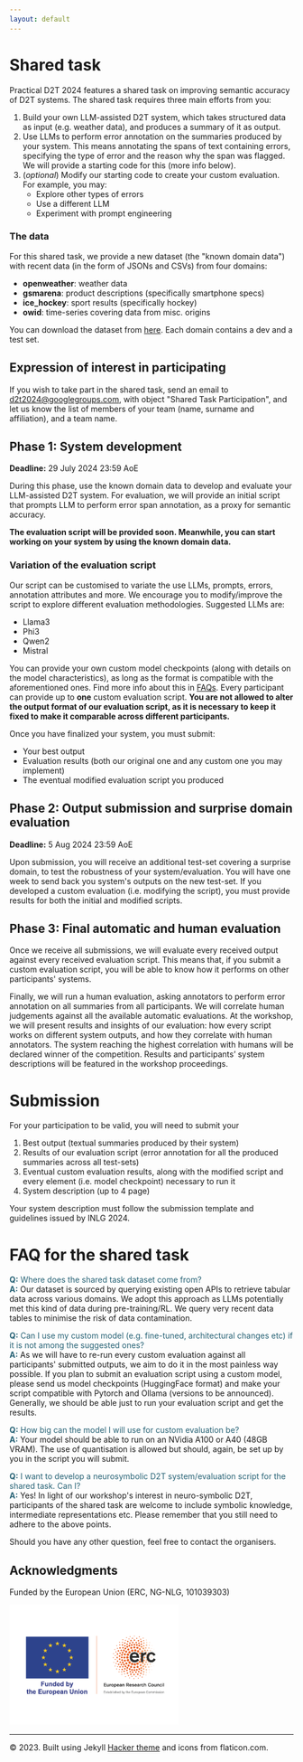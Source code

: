 ```yaml
---
layout: default
---
```

 <div class="forms-container">

 <!-- <div class="forms">
    <img src="assets/images/github-logo.png">
    <a href="https://github.com/practicald2t/hackathon/">
    <p style="font-size: large">Hackathon – Github</p>
    </a>
</div> -->
</div>

# Shared task
Practical D2T 2024 features a shared task on improving semantic accuracy of D2T systems. The shared task requires three main efforts from you:

1. Build your own LLM-assisted D2T system, which takes structured data as input (e.g. weather data), and produces a summary of it as output.
2. Use LLMs to perform error annotation on the summaries produced by your system. This means annotating the spans of text containing errors, specifying the type of error and the reason why the span was flagged. We will provide a starting code for this (more info below).
3. (*optional*) Modify our starting code to create your custom evaluation. For example, you may:
   - Explore other types of errors
   - Use a different LLM
   - Experiment with prompt engineering 

### The data
For this shared task, we provide a new dataset (the "known domain data") with recent data (in the form of JSONs and CSVs) from four domains:

- **openweather**: weather data 
- **gsmarena**: product descriptions (specifically smartphone specs)
- **ice_hockey**: sport results (specifically hockey)
- **owid**: time-series covering data from misc. origins 

You can download the dataset from [here](https://practicald2t.github.io/assets/shared_task_data/known_domains.zip). Each domain contains a dev and a test set.

## Expression of interest in participating
If you wish to take part in the shared task, send an email to [d2t2024@googlegroups.com](mailto:d2t2024@googlegroups.com), with object "Shared Task Participation", and let us know the list of members of your team (name, surname and affiliation), and a team name.

## Phase 1: System development
**Deadline:** 29 July 2024 23:59 AoE

During this phase, use the known domain data to develop and evaluate your LLM-assisted D2T system. For evaluation, we will provide an initial script that prompts LLM to perform error span annotation, as a proxy for semantic accuracy.

**The evaluation script will be provided soon. Meanwhile, you can start working on your system by using the known domain data.** 

### Variation of the evaluation script 
Our script can be customised to variate the use LLMs, prompts, errors, annotation attributes and more. We encourage you to modify/improve the script to explore different evaluation methodologies.
Suggested LLMs are:
- Llama3
- Phi3
- Qwen2
- Mistral

You can provide your own custom model checkpoints (along with details on the model characteristics), as long as the format is compatible with the aforementioned ones. Find more info about this in [FAQs](#faq). Every participant can provide up to **one** custom evaluation script. **You are not allowed to alter the output format of our evaluation script, as it is necessary to keep it fixed to make it comparable across different participants.**

Once you have finalized your system, you must submit:
- Your best output
- Evaluation results (both our original one and any custom one you may implement)
- The eventual modified evaluation script you produced

## Phase 2: Output submission and surprise domain evaluation
**Deadline:** 5 Aug  2024 23:59 AoE

Upon submission, you will receive an additional test-set covering a surprise domain, to test the robustness of your system/evaluation. You will have one week to send back you system's outputs on the new test-set. If you developed a custom evaluation (i.e. modifying the script), you must provide results for both the initial and modified scripts.

## Phase 3: Final automatic and human evaluation
Once we receive all submissions, we will evaluate every received output against every received evaluation script. This means that, if you submit a custom evaluation script, you will be able to know how it performs on other participants' systems.

Finally, we will run a human evaluation, asking annotators to perform error annotation on all summaries from all participants. We will correlate human judgements against all the available automatic evaluations. At the workshop, we will present results and insights of our evaluation: how every script works on different system outputs, and how they correlate with human annotators. The system reaching the highest correlation with humans will be declared winner of the competition. Results and participants’ system descriptions will be featured in the workshop proceedings. 

# Submission
For your participation to be valid, you will need to submit your
  1. Best output (textual summaries produced by their system)
  2. Results of our evaluation script (error annotation for all the produced summaries across all test-sets)
  3. Eventual custom evaluation results, along with the modified script and every element (i.e. model checkpoint) necessary to run it
  4. System description (up to 4 page)

Your system description must follow the submission template and guidelines issued by INLG 2024.

# FAQ for the shared task
<a name="faq"></a>
<span style="color: #276275;">**Q:** Where does the shared task dataset come from?</span>  
<span style="color: #276275;">**A:**</span> Our dataset is sourced by querying existing open APIs to retrieve tabular data across various domains. We adopt this approach as LLMs potentially met this kind of data during pre-training/RL. We query very recent data tables to minimise the risk of data contamination.

<span style="color: #276275;">**Q:** Can I use my custom model (e.g. fine-tuned, architectural changes etc) if it is not among the suggested ones?</span>  
<span style="color: #276275;">**A:**</span> As we will have to re-run every custom evaluation against all participants' submitted outputs, we aim to do it in the most painless way possible. If you plan to submit an evaluation script using a custom model, please send us model checkpoints (HuggingFace format) and make your script compatible with Pytorch and Ollama (versions to be announced). Generally, we should be able just to run your evaluation script and get the results. 

<span style="color: #276275;">**Q:** How big can the model I will use for custom evaluation be?</span>  
<span style="color: #276275;">**A:**</span> Your model should be able to run on an NVidia A100 or A40 (48GB VRAM). The use of quantisation is allowed but should, again, be set up by you in the script you will submit.

<span style="color: #276275;">**Q:** I want to develop a neurosymbolic D2T system/evaluation script for the shared task. Can I?</span>  
<span style="color: #276275;">**A:**</span> Yes! In light of our workshop's interest in neuro-symbolic D2T, participants of the shared task are welcome to include symbolic knowledge, intermediate representations etc. Please remember that you still need to adhere to the above points.

Should you have any other question, feel free to contact the organisers.

## Acknowledgments
<p>Funded by the European Union (ERC, NG-NLG, 101039303)</p>
<img src="../assets/images/erc.png" style="max-width: 300px;" alt="ERC">

<hr>
<div class="footer">
    © 2023. Built using Jekyll <a href="https://github.com/pages-themes/hacker">Hacker theme</a> and icons from flaticon.com.
  </div>

